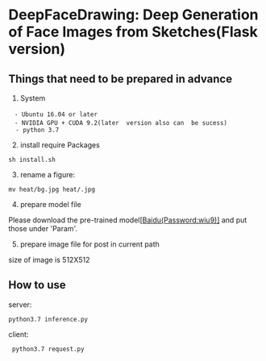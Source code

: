# DeepFaceDrawing: Deep Generation of Face Images from Sketches(Flask version)
## Things that need to be prepared in advance

1. System
  ```
　- Ubuntu 16.04 or later
　- NVIDIA GPU + CUDA 9.2(later  version also can  be sucess)
    - python 3.7
  ```
2. install require Packages
  ```
  sh install.sh
  ```
  3. rename a figure:
```
mv heat/bg.jpg heat/.jpg
```

  4. prepare model file

Please download the pre-trained model<a href="https://pan.baidu.com/s/1f1S9t4T5X5J0CDZ7AqTfMg 
" target="_blank">[Baidu(Password:wiu9)]</a> and put those under 'Param'.
 
 5. prepare image file for post in current path
 
 size of image is 512X512

## How to use
server:
  ```
  python3.7 inference.py
  ```
  client:
  ```
   python3.7 request.py
   ```
  

